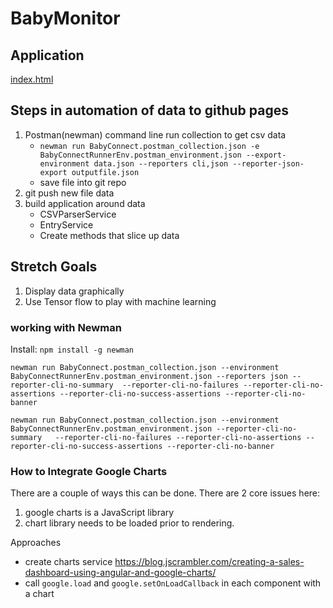 # BabyMonitor

## Application
[index.html](https://jjrasche.github.io/baby-tracker/dist/BabyMonitor/index.html)

## Steps in automation of data to github pages
1. Postman(newman) command line run collection to get csv data
    * `newman run BabyConnect.postman_collection.json -e BabyConnectRunnerEnv.postman_environment.json --export-environment data.json --reporters cli,json --reporter-json-export outputfile.json`
    * save file into git repo
1. git push new file data
1. build application around data
   * CSVParserService
   * EntryService
   * Create methods that slice up data
  
## Stretch Goals
1. Display data graphically
1. Use Tensor flow to play with machine learning




### working with Newman
Install: `npm install -g newman`

`newman run BabyConnect.postman_collection.json --environment BabyConnectRunnerEnv.postman_environment.json --reporters json --reporter-cli-no-summary	--reporter-cli-no-failures --reporter-cli-no-assertions --reporter-cli-no-success-assertions --reporter-cli-no-banner`


`newman run BabyConnect.postman_collection.json --environment BabyConnectRunnerEnv.postman_environment.json --reporter-cli-no-summary	--reporter-cli-no-failures --reporter-cli-no-assertions --reporter-cli-no-success-assertions --reporter-cli-no-banner`




### How to Integrate Google Charts
There are a couple of ways this can be done. There are 2 core issues here:
1) google charts is a JavaScript library
2) chart library needs to be loaded prior to rendering. 

Approaches
- create charts service https://blog.jscrambler.com/creating-a-sales-dashboard-using-angular-and-google-charts/
- call `google.load` and `google.setOnLoadCallback` in each component with a chart  
